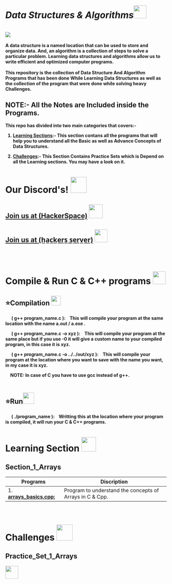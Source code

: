  <h1><b><i>Data Structures & Algorithms</i></b><img src="https://i.imgur.com/YTvlmjv.png" height=40px></h1> 
 <br>
<img src="https://i.imgur.com/1zZHQ3K.gif"> 
<!-- <img src="https://i.imgur.com/wZ2fx8S.gif" height=4px width=100%> -->
<br><br><b>
A data structure is a named location that can be used to store and organize data. And, an algorithm is a collection of steps to solve a particular problem. Learning data structures and algorithms allow us to write efficient and optimized computer programs.<br><br>
This repository is the collection of Data Structure And Algorithm Programs that has been done While Learning Data Structures as well as the collection of the program that were done while solving heavy Challenges. 

<h2><b>NOTE<b>:- All the Notes are Included inside the Programs. </h2>

This repo has divided into two main categories that covers:-

1. <u>Learning Sections</u>:- This section contans all the programs that will help you to understand all the Basic as well as Advance Concepts of Data Structures. <br>

2. <u>Challenges</u>:- This Section Contains Practice Sets which is Depend on all the Learning sections. You may have a look on it.<br>

<b>
<!-- <img src="https://i.imgur.com/wZ2fx8S.gif" height=4px width=100%> -->

# Our Discord's! <img src="https://i.imgur.com/YrfDw86.gif" height=50px>

<!-- <img src="https://i.imgur.com/wZ2fx8S.gif" height=5px width=50%> -->

**[<h2>Join us at (HackerSpace)](https://discord.gg/5PNFxQF2nz)** <img src="https://i.imgur.com/eWIwGMl.png" height=43px>

**[<h2>Join us at (h̲a̲c̲k̲e̲r̲s̲ ̲s̲e̲r̲v̲e̲r̲)](https://discord.gg/5uZjRKHmJQ)** <img src="https://i.imgur.com/ZvJVrUo.gif" height=40px>

<!-- <img src="https://i.imgur.com/wZ2fx8S.gif" height=5px width=50%> -->
</b>
<br>

# Compile & Run C & C++ programs <img src="https://i.imgur.com/Csp0I6C.gifg" height=40px>

<!-- <img src="https://i.imgur.com/wZ2fx8S.gif" height=4px width=100%> -->

## ⭐Compilation <img src="https://i.imgur.com/bk962Bi.gif" height=30px>

 <img src="https://i.imgur.com/aLhRk4Z.gif" height=12px>&nbsp;&nbsp;<b>( g++ program_name.c ):&nbsp;&nbsp;&nbsp;</b> This will compile your program at the same location with the name a.out / a.exe .<br>

 <img src="https://i.imgur.com/aLhRk4Z.gif" height=12px>&nbsp;&nbsp;<b>( g++ program_name.c -o xyz ):&nbsp;&nbsp;&nbsp;<b> This will compile your program at the same place but if you use -0 it will give a custom name to your compiled program, in this case it is xyz. <br>

 <img src="https://i.imgur.com/aLhRk4Z.gif" height=12px>&nbsp;&nbsp;<b>( g++ program_name.c -o ../../out/xyz ):&nbsp;&nbsp;&nbsp;<b> This will compile your program at the location where you want to save with the name you want, in my case it is xyz.<br>

 <img src="https://i.imgur.com/aLhRk4Z.gif" height=12px>
 <b>NOTE:</b> In case of C you have to use gcc instead of g++.<br><br>

 ## ⭐Run<img src="https://i.imgur.com/ZTeqcGO.gif" height=35px>

<img src="https://i.imgur.com/aLhRk4Z.gif" height=12px>&nbsp;&nbsp;<b>( ./program_name ):&nbsp;&nbsp;&nbsp;<b> Writting this at the location where your program is compiled, it will run your C & C++ programs.

<!-- <img src="https://i.imgur.com/wZ2fx8S.gif" height=4px width=100%> -->

# Learning Section <img src="https://i.imgur.com/ARXvPUn.gif"  height=45px>

## Section_1_Arrays
 <!-- <img src="https://i.imgur.com/NybLemT.gif" height=40px> -->

| Programs                                           |Discription                             |
|----------------------------------------------------|----------------------------------------|
|1. **[arrays_basics.cpp:](Learnings/Arrays_Basics/arrays_basics.cpp)**| Program to understand the concepts of Arrays in C & Cpp.|

<br>


# Challenges <img src="https://i.imgur.com/LUIqtKt.gif" height=50px>

## Practice_Set_1_Arrays
 <img src="https://i.imgur.com/NybLemT.gif" height=40px>

<!-- | Programs                                           |Discription                             |
|----------------------------------------------------|----------------------------------------|
|1. **[area_of_reactangle.c:](Challanges/Practice_Set_1_Variables_Constants_&_Keywords/area_of_reactangle.c)**| Write a Program to  -->
<br>




